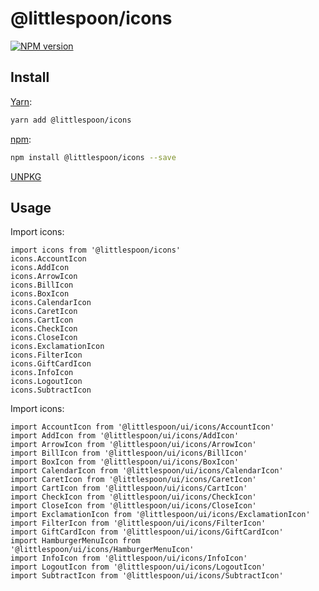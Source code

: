 # @littlespoon/icons

[![NPM version](https://img.shields.io/npm/v/@littlespoon/icons.svg)](https://www.npmjs.com/package/@littlespoon/icons)

## Install

[Yarn](https://yarnpkg.com/package/@littlespoon/icons):

```sh
yarn add @littlespoon/icons
```

[npm](https://www.npmjs.com/package/@littlespoon/icons):

```sh
npm install @littlespoon/icons --save
```

[UNPKG](https://unpkg.com/browse/@littlespoon/icons/)

## Usage

Import icons:

```tsx
import icons from '@littlespoon/icons'
icons.AccountIcon
icons.AddIcon
icons.ArrowIcon
icons.BillIcon
icons.BoxIcon
icons.CalendarIcon
icons.CaretIcon
icons.CartIcon
icons.CheckIcon
icons.CloseIcon
icons.ExclamationIcon
icons.FilterIcon
icons.GiftCardIcon
icons.InfoIcon
icons.LogoutIcon
icons.SubtractIcon
```

Import icons:

```tsx
import AccountIcon from '@littlespoon/ui/icons/AccountIcon'
import AddIcon from '@littlespoon/ui/icons/AddIcon'
import ArrowIcon from '@littlespoon/ui/icons/ArrowIcon'
import BillIcon from '@littlespoon/ui/icons/BillIcon'
import BoxIcon from '@littlespoon/ui/icons/BoxIcon'
import CalendarIcon from '@littlespoon/ui/icons/CalendarIcon'
import CaretIcon from '@littlespoon/ui/icons/CaretIcon'
import CartIcon from '@littlespoon/ui/icons/CartIcon'
import CheckIcon from '@littlespoon/ui/icons/CheckIcon'
import CloseIcon from '@littlespoon/ui/icons/CloseIcon'
import ExclamationIcon from '@littlespoon/ui/icons/ExclamationIcon'
import FilterIcon from '@littlespoon/ui/icons/FilterIcon'
import GiftCardIcon from '@littlespoon/ui/icons/GiftCardIcon'
import HamburgerMenuIcon from '@littlespoon/ui/icons/HamburgerMenuIcon'
import InfoIcon from '@littlespoon/ui/icons/InfoIcon'
import LogoutIcon from '@littlespoon/ui/icons/LogoutIcon'
import SubtractIcon from '@littlespoon/ui/icons/SubtractIcon'
```
